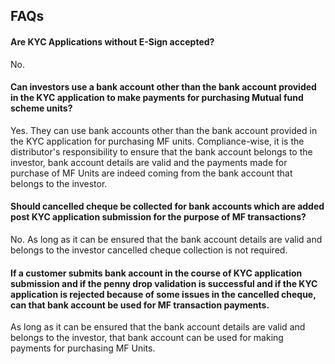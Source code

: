 ## FAQs

#### Are KYC Applications without E-Sign accepted?
No.

#### Can investors use a bank account other than the bank account provided in the KYC application to make payments for purchasing Mutual fund scheme units?
Yes. They can use bank accounts other than the bank account provided in the KYC application for purchasing MF units. Compliance-wise, it is the distributor's responsibility to ensure that the bank account belongs to the investor, bank account details are valid and the payments made for purchase of MF Units are indeed coming from the bank account that belongs to the investor.

#### Should cancelled cheque be collected for bank accounts which are added post KYC application submission for the purpose of MF transactions?
No. As long as it can be ensured that the bank account details are valid and belongs to the investor cancelled cheque collection is not required.

#### If a customer submits bank account in the course of KYC application submission and if the penny drop validation is successful and if the KYC application is rejected because of some issues in the cancelled cheque, can that bank account be used for MF transaction payments.
As long as it can be ensured that the bank account details are valid and belongs to the investor, that bank account can be used for making payments for purchasing MF Units.


